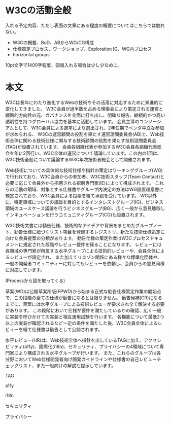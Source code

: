 # W3Cの活動全般

入れる予定内容、ただし表面の文章にある程度の概要についてはこちらでは触れない。

- W3Cの概要、BoD、ABからWG/CG構成
- 仕様策定プロセス、ワークショップ、Exploration IG、WG内プロセス
- horizontal groups

10pt文字で1400字程度、図版入れる場合は少し少なめに。


# 本文

W3Cは長年にわたり進化するWebの技術やその活用に対応するために漸進的に変化してきました。
W3C会員が過半数を占める理事会により策定される運営と戦略的方向性の元、ガバナンスを全面に打ち出し、明確な報告、継続的かつ高い透明性を持つグローバル協力を基本に活動しています。
会員主導のコンソーシアムとして、W3C会員による選挙により選出され、2年任期でベンダ中立な参加が求められる、
W3Cの運営顧問の役割を果たす運営諮問委員会(AB)と、Web技術全体に関わる技術仕様に関与する技術顧問の役割を果たす技術諮問委員会(TAG)が設置されています。
会員各組織代表が参加するW3C会員各組織代表総会を年に2回行い、W3C全体の運営について議論しています。この内の1回は、W3C技術全般について議論するW3C年次技術者総会として開催されます。

Web技術についての具体的な技術仕様や指針の策定はワーキンググループ(WG)で行われており、W3C会員からの参加者、W3C技術スタッフ(Team Contact)と必要に応じて会員外から招聘される招聘専門家(IE)によって構成されます。
これらの活動の領域、対象とする仕様書やグループ内決定の方法はWG設置趣意書に規定されており、W3C会員による投票を経て承認を受けています。
WG以外に、特定領域についての議論を目的とするインタレストグループ(IG)、ビジネス領域のユースケース議論を行うビジネスグループ(BG)、広く一般から意見聴取しインキュベーションを行うコミュニティグループ(CG)も設置されます。

W3C技術文書には勧告仕様、技術的なアイデアや背景をまとめたグループノート、勧告仕様に紐づくリスト項目を登録するレジストリ、新たな技術仕様策定に向けた会員提案の分類があります。
勧告仕様の策定作業はW3Cプロセスドキュメントに規定された段階やレビュー要件を経ることになります。
レビューには各領域の専門家が所属する水平グループによる技術的レビューや、会員全体によるレビューが設定され、
また加えてリエゾン関係にある様々な標準化団体や、一般の開発者コミュニティーに対してもレビューを依頼し、会員からの意見同様に対応しています。

(Processから図を取ってくる)

草案(WD)は公開草案所版(FPWD)から始まる正式な勧告仕様策定作業の開始点で、この段階の全ての仕様が勧告になるとは限りません。
勧告候補(CR)になるまでに、草案には水平グループによる技術レビューが要求され全て解決する必要があります。
この段階において仕様が要件を満たしているかの確認、広く一般に実装を呼びかけての実装と相互運用試験を行います。
各機能について最低2つ以上の実装が確認されるなど一定の条件を満たした後、W3C会員全体によるレビューを経て仕様書は勧告として公開されます。

水平レビュー(HR)は、Web技術全体へ指針を出しているTAGに加え、アクセシビリティ(a11y)、国際化(i18n)、セキュリティ、プライバシーの4領域について専門家により構成される水平グループが行います。
また、これらのグループは各分野においてWeb仕様開発者向け開発ガイドラインや仕様書の自己レビューチェックリスト、また一般向けの解説も提示しています。

TAG


a11y


i18n


セキュリティ


プライバシー

